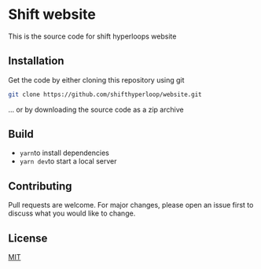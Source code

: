 # Shift website

This is the source code for shift hyperloops website

## Installation

Get the code by either cloning this repository using git

```bash
git clone https://github.com/shifthyperloop/website.git
```

... or by downloading the source code as a zip archive

## Build

- `yarn`to install dependencies
- `yarn dev`to start a local server

## Contributing

Pull requests are welcome. For major changes, please open an issue first to discuss what you would like to change.

## License

[MIT](https://choosealicense.com/licenses/mit/)
